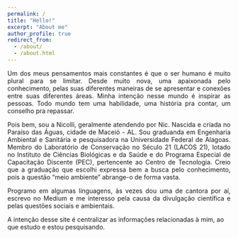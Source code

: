 ```yaml
---
permalink: /
title: "Hello!"
excerpt: "About me"
author_profile: true
redirect_from: 
  - /about/
  - /about.html
---
```


<p align="justify"> Um dos meus pensamentos mais constantes é que o ser humano é muito plural para se limitar. Desde muito nova, uma apaixonada pelo conhecimento, pelas suas diferentes maneiras de se apresentar e conexões entre suas diferentes áreas. Minha intenção nesse mundo é inspirar as pessoas. Todo mundo tem uma habilidade, uma história pra contar, um conselho pra repassar.</p>

<p align="justify">Pois bem, sou a Nicolli, geralmente atendendo por Nic. Nascida e criada no Paraíso das Águas, cidade de Maceió - AL. Sou graduanda em Engenharia Ambiental e Sanitária e pesquisadora na Universidade Federal de Alagoas. Membro do Laboratório de Conservação no Século 21 (LACOS 21), lotado no Instituto de Ciências Biológicas e da Saúde e do Programa Especial de Capacitação Discente (PEC), pertencente ao Centro de Tecnologia. Creio que a graduação que escolhi expressa bem a busca pelo conhecimento, pois a questão “meio ambiente” abrange-o de forma vasta.</p>

<p align="justify">Programo em algumas linguagens, às vezes dou uma de cantora por aí, escrevo no Medium e me interesso pela causa da divulgação científica e pelas questões sociais e ambientais.</p>

A intenção desse site é centralizar as informações relacionadas à mim, ao que estudo e estou pesquisando.
